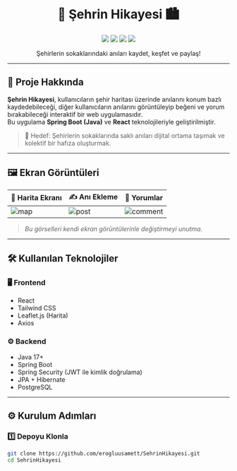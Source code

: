 <h1 align="center">📍 Şehrin Hikayesi 🏙️</h1>

<p align="center">
  <img src="https://img.shields.io/badge/status-active-success?style=flat-square" />
  <img src="https://img.shields.io/badge/license-MIT-blue?style=flat-square" />
  <img src="https://img.shields.io/badge/backend-SpringBoot-6db33f?style=flat-square" />
  <img src="https://img.shields.io/badge/frontend-React-blue?style=flat-square" />
</p>

<p align="center">
  Şehirlerin sokaklarındaki anıları kaydet, keşfet ve paylaş!  
</p>

---

## 🚀 Proje Hakkında

**Şehrin Hikayesi**, kullanıcıların şehir haritası üzerinde anılarını konum bazlı kaydedebileceği, diğer kullanıcıların anılarını görüntüleyip beğeni ve yorum bırakabileceği interaktif bir web uygulamasıdır.  
Bu uygulama **Spring Boot (Java)** ve **React** teknolojileriyle geliştirilmiştir.

> 🎯 Hedef: Şehirlerin sokaklarında saklı anıları dijital ortama taşımak ve kolektif bir hafıza oluşturmak.

---

## 🖼️ Ekran Görüntüleri

| 📍 Harita Ekranı | ✍️ Anı Ekleme | 💬 Yorumlar |
|------------------|----------------|-------------|
| ![map](https://via.placeholder.com/300x200.png?text=Map+Page) | ![post](https://via.placeholder.com/300x200.png?text=Add+Post) | ![comment](https://via.placeholder.com/300x200.png?text=Comments) |

> *Bu görselleri kendi ekran görüntülerinle değiştirmeyi unutma.*

---

## 🛠️ Kullanılan Teknolojiler

### 🖥️ Frontend
- React
- Tailwind CSS
- Leaflet.js (Harita)
- Axios

### ⚙️ Backend
- Java 17+
- Spring Boot
- Spring Security (JWT ile kimlik doğrulama)
- JPA + Hibernate
- PostgreSQL

---

## ⚙️ Kurulum Adımları

### 1️⃣ Depoyu Klonla

```bash
git clone https://github.com/erogluusamett/SehrinHikayesi.git
cd SehrinHikayesi
